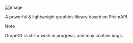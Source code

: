 ![image](https://github.com/9xbt/GrapeGL/assets/109512837/c7ae03d6-292e-4901-a3b0-a87966072fd0)

A powerful & lightweight graphics library based on PrismAPI.

> [!NOTE]
> GrapeGL is still a work in progress, and may contain bugs.
